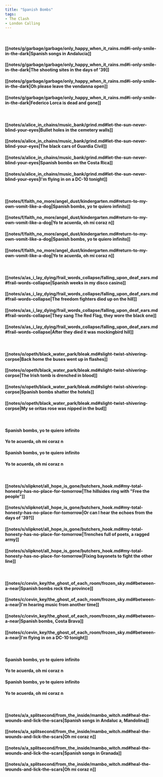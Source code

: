 ```yaml
---
title: "Spanish Bombs"
tags:
- The Clash
- London Calling
---
```

&nbsp;
#### [[notes/g/garbage/garbage/only_happy_when_it_rains.md#i-only-smile-in-the-dark|Spanish songs in Andalucia]]
#### [[notes/g/garbage/garbage/only_happy_when_it_rains.md#i-only-smile-in-the-dark|The shooting sites in the days of '39]]
#### [[notes/g/garbage/garbage/only_happy_when_it_rains.md#i-only-smile-in-the-dark|Oh please leave the vendanna open]]
#### [[notes/g/garbage/garbage/only_happy_when_it_rains.md#i-only-smile-in-the-dark|Federico Lorca is dead and gone]]
&nbsp;
#### [[notes/a/alice_in_chains/music_bank/grind.md#let-the-sun-never-blind-your-eyes|Bullet holes in the cemetery walls]]
#### [[notes/a/alice_in_chains/music_bank/grind.md#let-the-sun-never-blind-your-eyes|The black cars of Guardia Civil]]
#### [[notes/a/alice_in_chains/music_bank/grind.md#let-the-sun-never-blind-your-eyes|Spanish bombs on the Costa Rica]]
#### [[notes/a/alice_in_chains/music_bank/grind.md#let-the-sun-never-blind-your-eyes|I'm flying in on a DC-10 tonight]]
&nbsp;
#### [[notes/f/faith_no_more/angel_dust/kindergarten.md#return-to-my-own-vomit-like-a-dog|Spanish bombs, yo te quiero infinito]]
#### [[notes/f/faith_no_more/angel_dust/kindergarten.md#return-to-my-own-vomit-like-a-dog|Yo te acuerda, oh mi coraz n]]
#### [[notes/f/faith_no_more/angel_dust/kindergarten.md#return-to-my-own-vomit-like-a-dog|Spanish bombs, yo te quiero infinito]]
#### [[notes/f/faith_no_more/angel_dust/kindergarten.md#return-to-my-own-vomit-like-a-dog|Yo te acuerda, oh mi coraz n]]
&nbsp;
#### [[notes/a/as_i_lay_dying/frail_words_collapse/falling_upon_deaf_ears.md#frail-words-collapse|Spanish weeks in my disco casino]]
#### [[notes/a/as_i_lay_dying/frail_words_collapse/falling_upon_deaf_ears.md#frail-words-collapse|The freedom fighters died up on the hill]]
#### [[notes/a/as_i_lay_dying/frail_words_collapse/falling_upon_deaf_ears.md#frail-words-collapse|They sang The Red Flag, they wore the black one]]
#### [[notes/a/as_i_lay_dying/frail_words_collapse/falling_upon_deaf_ears.md#frail-words-collapse|After they died it was mockingbird hill]]
&nbsp;
#### [[notes/o/opeth/black_water_park/bleak.md#slight-twist-shivering-corpse|Back home the buses went up in flashes]]
#### [[notes/o/opeth/black_water_park/bleak.md#slight-twist-shivering-corpse|The Irish tomb is drenched in blood]]
#### [[notes/o/opeth/black_water_park/bleak.md#slight-twist-shivering-corpse|Spanish bombs shatter the hotels]]
#### [[notes/o/opeth/black_water_park/bleak.md#slight-twist-shivering-corpse|My se oritas rose was nipped in the bud]]
&nbsp;
#### Spanish bombs, yo te quiero infinito
#### Yo te acuerda, oh mi coraz n
#### Spanish bombs, yo te quiero infinito
#### Yo te acuerda, oh mi coraz n
&nbsp;
#### [[notes/s/slipknot/all_hope_is_gone/butchers_hook.md#my-total-honesty-has-no-place-for-tomorrow|The hillsides ring with "Free the people"]]
#### [[notes/s/slipknot/all_hope_is_gone/butchers_hook.md#my-total-honesty-has-no-place-for-tomorrow|Or can I hear the echoes from the days of '39?]]
#### [[notes/s/slipknot/all_hope_is_gone/butchers_hook.md#my-total-honesty-has-no-place-for-tomorrow|Trenches full of poets, a ragged army]]
#### [[notes/s/slipknot/all_hope_is_gone/butchers_hook.md#my-total-honesty-has-no-place-for-tomorrow|Fixing bayonets to fight the other line]]
&nbsp;
#### [[notes/c/cevin_key/the_ghost_of_each_room/frozen_sky.md#between-a-near|Spanish bombs rock the province]]
#### [[notes/c/cevin_key/the_ghost_of_each_room/frozen_sky.md#between-a-near|I'm hearing music from another time]]
#### [[notes/c/cevin_key/the_ghost_of_each_room/frozen_sky.md#between-a-near|Spanish bombs, Costa Brava]]
#### [[notes/c/cevin_key/the_ghost_of_each_room/frozen_sky.md#between-a-near|I'm flying in on a DC-10 tonight]]
&nbsp;
#### Spanish bombs, yo te quiero infinito
#### Yo te acuerda, oh mi coraz n
#### Spanish bombs, yo te quiero infinito
#### Yo te acuerda, oh mi coraz n
&nbsp;
#### [[notes/a/a_splitsecond/from_the_inside/mambo_witch.md#heal-the-wounds-and-lick-the-scars|Spanish songs in Andaluc a, Mandolina]]
#### [[notes/a/a_splitsecond/from_the_inside/mambo_witch.md#heal-the-wounds-and-lick-the-scars|Oh mi coraz n]]
#### [[notes/a/a_splitsecond/from_the_inside/mambo_witch.md#heal-the-wounds-and-lick-the-scars|Spanish songs in Granada]]
#### [[notes/a/a_splitsecond/from_the_inside/mambo_witch.md#heal-the-wounds-and-lick-the-scars|Oh mi coraz n]]
